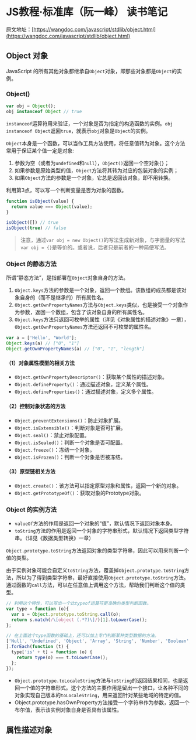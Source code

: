 # JS教程·标准库（阮一峰） 读书笔记

原文地址：[https://wangdoc.com/javascript/stdlib/object.html](https://wangdoc.com/javascript/stdlib/object.html)

## Object 对象

JavaScript 的所有其他对象都继承自`Object`对象，即那些对象都是`Object`的实例。

### Object()

```js
var obj = Object();
obj instanceof Object // true
```

`instanceof`运算符用来验证，一个对象是否为指定的构造函数的实例。`obj instanceof Object`返回`true`，就表示`obj`对象是`Object`的实例。

`Object`本身是一个函数，可以当作工具方法使用，将任意值转为对象。这个方法常用于保证某个值一定是对象:
1. 参数为空（或者为`undefined`和`null`），`Object()`返回一个空对象`{}`；
2. 如果参数是原始类型的值，`Object`方法将其转为对应的包装对象的实例；
3. 如果`Object`方法的参数是一个对象，它总是返回该对象，即不用转换。

利用第3点，可以写一个判断变量是否为对象的函数。
```js
function isObject(value) {
  return value === Object(value);
}

isObject([]) // true
isObject(true) // false
```

>注意，通过`var obj = new Object()`的写法生成新对象，与字面量的写法`var obj = {}`是等价的。或者说，后者只是前者的一种简便写法。

### Object 的静态方法

所谓“静态方法”，是指部署在`Object`对象自身的方法。

1. `Object.keys`方法的参数是一个对象，返回一个数组。该数组的成员都是该对象自身的（而不是继承的）所有属性名。
2. `Object.getOwnPropertyNames`方法与`Object.keys`类似，也是接受一个对象作为参数，返回一个数组，包含了该对象自身的所有属性名。
3. `Object.keys`方法只返回可枚举的属性（详见《对象属性的描述对象》一章），`Object.getOwnPropertyNames`方法还返回不可枚举的属性名。

```js
var a = ['Hello', 'World'];
Object.keys(a) // ["0", "1"]
Object.getOwnPropertyNames(a) // ["0", "1", "length"]
```

#### （1）对象属性模型的相关方法

* `Object.getOwnPropertyDescriptor()`：获取某个属性的描述对象。
* `Object.defineProperty()`：通过描述对象，定义某个属性。
* `Object.defineProperties()`：通过描述对象，定义多个属性。

#### （2）控制对象状态的方法

* `Object.preventExtensions()`：防止对象扩展。
* `Object.isExtensible()`：判断对象是否可扩展。
* `Object.seal()`：禁止对象配置。
* `Object.isSealed()`：判断一个对象是否可配置。
* `Object.freeze()`：冻结一个对象。
* `Object.isFrozen()`：判断一个对象是否被冻结。

#### （3）原型链相关方法

* `Object.create()`：该方法可以指定原型对象和属性，返回一个新的对象。
* `Object.getPrototypeOf()`：获取对象的Prototype对象。

### Object 的实例方法

* `valueOf`方法的作用是返回一个对象的“值”，默认情况下返回对象本身。
* `toString`方法的作用是返回一个对象的字符串形式，默认情况下返回类型字符串。（详见《数据类型转换》一章）

`Object.prototype.toString`方法返回对象的类型字符串，因此可以用来判断一个值的类型。

由于实例对象可能会自定义`toString`方法，覆盖掉`Object.prototype.toString`方法，所以为了得到类型字符串，最好直接使用`Object.prototype.toString`方法。通过函数的`call`方法，可以在任意值上调用这个方法，帮助我们判断这个值的类型。

```js
// 利用这个特性，可以写出一个比typeof运算符更准确的类型判断函数。
var type = function (o){
  var s = Object.prototype.toString.call(o);
  return s.match(/\[object (.*?)\]/)[1].toLowerCase();
};

// 在上面这个type函数的基础上，还可以加上专门判断某种类型数据的方法。
['Null', 'Undefined', 'Object', 'Array', 'String', 'Number', 'Boolean', 'Function', 'RegExp'
].forEach(function (t) {
  type['is' + t] = function (o) {
    return type(o) === t.toLowerCase();
  };
});
```

* `Object.prototype.toLocaleString`方法与`toString`的返回结果相同，也是返回一个值的字符串形式。这个方法的主要作用是留出一个接口，让各种不同的对象实现自己版本的`toLocaleString`，用来返回针对某些地域的特定的值。
* Object.prototype.hasOwnProperty方法接受一个字符串作为参数，返回一个布尔值，表示该实例对象自身是否具有该属性。

## 属性描述对象
